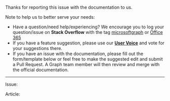 

Thanks for reporting this issue with the documentation to us.

Note to help us to better serve your needs:
- Have a question/need help/experiencing? We encourage you to log your question/issue on **Stack Overflow** with the tag [microsoftgraph](http://stackoverflow.com/questions/tagged/microsoftgraph) or [Office 365](http://stackoverflow.com/questions/tagged/microsoftgraph)
- If you have a feature suggestion, please use our [**User Voice**](https://officespdev.uservoice.com/) and vote for your suggestions there.
- If you have an issue with the documentation, please fill out the form/template below or feel free to make the suggested edit and submit a Pull Request. A Graph team member will then review and merge with the official documentation.

------------
 
Issue: 

Article:
